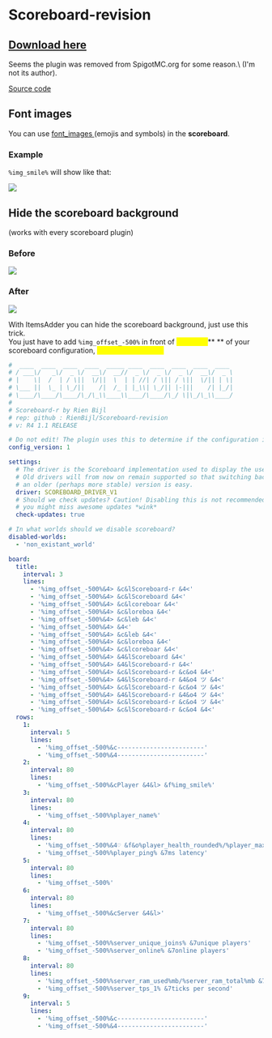 # Scoreboard-revision

## ​[Download here](https://www.spigotmc.org/resources/scoreboard.14754/)​


<Warning>
Seems the plugin was removed from SpigotMC.org for some reason.\
(I'm not its author).

[Source code](https://github.com/RienBijl/Scoreboard-revision)
</Warning>


## Font images

You can use [font\_images ](../../plugin-usage/adding-content/font-images.md)(emojis and symbols) in the **scoreboard**.

### Example

`%img_smile%` will show like that:

![](<../../.gitbook/assets/immagine (22).png>)

## Hide the scoreboard background

(works with every scoreboard plugin)

### Before

![](<../../.gitbook/assets/immagine (101).png>)

### After

![](<../../.gitbook/assets/immagine (27).png>)

With ItemsAdder you can hide the scoreboard background, just use this trick.\
You just have to add `%img_offset_-500%` in front of <mark style="color:yellow;">**each line**</mark>\*\* \*\* of your scoreboard configuration, <mark style="color:yellow;">even in empty lines!</mark>

```yaml
#  ____  ____  ____  ____  _____ ____  ____  ____  ____  ____
# / ___\/   _\/  _ \/  __\/  __//  _ \/  _ \/  _ \/  __\/  _ \
# |    \|  /  | / \||  \/||  \  | | //| / \|| / \||  \/|| | \|
# \___ ||  \_ | \_/||    /|  /_ | |_\\| \_/|| |-|||    /| |_/|
# \____/\____/\____/\_/\_\\____\\____/\____/\_/ \|\_/\_\\____/
#
# Scoreboard-r by Rien Bijl
# rep: github : RienBijl/Scoreboard-revision
# v: R4 1.1 RELEASE

# Do not edit! The plugin uses this to determine if the configuration is suitable
config_version: 1

settings:
  # The driver is the Scoreboard implementation used to display the user
  # Old drivers will from now on remain supported so that switching back to
  # an older (perhaps more stable) version is easy.
  driver: SCOREBOARD_DRIVER_V1
  # Should we check updates? Caution! Disabling this is not recommended
  # you might miss awesome updates *wink*
  check-updates: true

# In what worlds should we disable scoreboard?
disabled-worlds:
  - 'non_existant_world'

board:
  title:
    interval: 3
    lines:
      - '%img_offset_-500%&4> &c&lScoreboard-r &4<'
      - '%img_offset_-500%&4> &c&lScoreboard &4<'
      - '%img_offset_-500%&4> &c&lcoreboar &4<'
      - '%img_offset_-500%&4> &c&loreboa &4<'
      - '%img_offset_-500%&4> &c&leb &4<'
      - '%img_offset_-500%&4> &4<'
      - '%img_offset_-500%&4> &c&leb &4<'
      - '%img_offset_-500%&4> &c&loreboa &4<'
      - '%img_offset_-500%&4> &c&lcoreboar &4<'
      - '%img_offset_-500%&4> &4&lScoreboard &4<'
      - '%img_offset_-500%&4> &4&lScoreboard-r &4<'
      - '%img_offset_-500%&4> &c&lScoreboard-r &c&o4 &4<'
      - '%img_offset_-500%&4> &4&lScoreboard-r &4&o4 ツ &4<'
      - '%img_offset_-500%&4> &c&lScoreboard-r &c&o4 ツ &4<'
      - '%img_offset_-500%&4> &4&lScoreboard-r &4&o4 ツ &4<'
      - '%img_offset_-500%&4> &c&lScoreboard-r &c&o4 ツ &4<'
      - '%img_offset_-500%&4> &c&lScoreboard-r &c&o4 &4<'
  rows:
    1:
      interval: 5
      lines:
        - '%img_offset_-500%&c------------------------'
        - '%img_offset_-500%&4------------------------'
    2:
      interval: 80
      lines:
        - '%img_offset_-500%&cPlayer &4&l> &f%img_smile%'
    3:
      interval: 80
      lines:
        - '%img_offset_-500%%player_name%'
    4:
      interval: 80
      lines:
        - '%img_offset_-500%&4♡ &f&o%player_health_rounded%/%player_max_health_rounded%'
        - '%img_offset_-500%%player_ping% &7ms latency'
    5:
      interval: 80
      lines:
        - '%img_offset_-500%'
    6:
      interval: 80
      lines:
        - '%img_offset_-500%&cServer &4&l>'
    7:
      interval: 80
      lines:
        - '%img_offset_-500%%server_unique_joins% &7unique players'
        - '%img_offset_-500%%server_online% &7online players'
    8:
      interval: 80
      lines:
        - '%img_offset_-500%%server_ram_used%mb/%server_ram_total%mb &7ram usage'
        - '%img_offset_-500%%server_tps_1% &7ticks per second'
    9:
      interval: 5
      lines:
        - '%img_offset_-500%&c------------------------'
        - '%img_offset_-500%&4------------------------'
```
